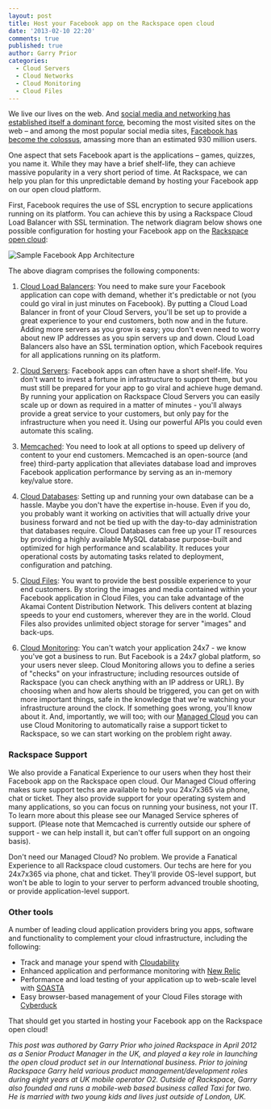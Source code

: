 ```yaml
---
layout: post
title: Host your Facebook app on the Rackspace open cloud
date: '2013-02-10 22:20'
comments: true
published: true
author: Garry Prior
categories:
  - Cloud Servers
  - Cloud Networks
  - Cloud Monitoring
  - Cloud Files
---
```


We live our lives on the web. And [social media and networking has established itself a dominant force](http://blog.nielsen.com/nielsenwire/social/2012/), becoming the most visited sites on the web – and among the most popular social media sites, [Facebook has become the colossus](http://www.internetworldstats.com/facebook.htm), amassing more than an estimated 930 million users.

One aspect that sets Facebook apart is the applications – games, quizzes, you name it. While they may have a brief shelf-life, they can achieve massive popularity in a very short period of time. At Rackspace, we can help you plan for this unpredictable demand by hosting your Facebook app on our open cloud platform.

<!-- more -->

First, Facebook requires the use of SSL encryption to secure applications running on its platform. You can achieve this by using a Rackspace Cloud Load Balancer with SSL termination.
The network diagram below shows one possible configuration for hosting your Facebook app on the [Rackspace open cloud](http://www.rackspace.com/cloud/):

![Sample Facebook App Architecture](http://ddf912383141a8d7bbe4-e053e711fc85de3290f121ef0f0e3a1f.r87.cf1.rackcdn.com/facebook-app.png)

The above diagram comprises the following components:

1. [Cloud Load Balancers](http://www.rackspace.com/cloud/load-balancing/): You need to make sure your Facebook application can cope with demand, whether it's predictable or not (you could go viral in just minutes on Facebook). By putting a Cloud Load Balancer in front of your Cloud Servers, you'll be set up to provide a great experience to your end customers, both now and in the future. Adding more servers as you grow is easy; you don't even need to worry about new IP addresses as you spin servers up and down.  Cloud Load Balancers also have an SSL termination option, which Facebook requires for all applications running on its platform.

2. [Cloud Servers](http://www.rackspace.com/cloud/servers/): Facebook apps can often have a short shelf-life. You don't want to invest a fortune in infrastructure to support them, but you must still be prepared for your app to go viral and achieve huge demand. By running your application on Rackspace Cloud Servers you can easily scale up or down as required in a matter of minutes - you'll always provide a great service to your customers, but only pay for the infrastructure when you need it. Using our powerful APIs you could even automate this scaling.

3. [Memcached](http://memcached.org/): You need to look at all options to speed up delivery of content to your end customers. Memcached is an open-source (and free) third-party application that alleviates database load and improves Facebook application performance by serving as an in-memory key/value store.

4. [Cloud Databases](http://www.rackspace.com/cloud/databases/): Setting up and running your own database can be a hassle. Maybe you don't have the expertise in-house. Even if you do, you probably want it working on activities that will actually drive your business forward and not be tied up with the day-to-day administration that databases require. Cloud Databases can free up your IT resources by providing a highly available MySQL database purpose-built and optimized for high performance and scalability. It reduces your operational costs by automating tasks related to deployment, configuration and patching.

5. [Cloud Files](http://www.rackspace.com/cloud/files/): You want to provide the best possible experience to your end customers. By storing the images and media contained within your Facebook application in Cloud Files, you can take advantage of the Akamai Content Distribution Network. This delivers content at blazing speeds to your end customers, wherever they are in the world. Cloud Files also provides unlimited object storage for server "images" and back-ups.

6. [Cloud Monitoring](http://www.rackspace.com/cloud/monitoring/): You can't watch your application 24x7 - we know you've got a business to run. But Facebook is a 24x7 global platform, so your users never sleep. Cloud Monitoring allows you to define a series of "checks" on your infrastructure; including resources outside of Rackspace (you can check anything with an IP address or URL). By choosing when and how alerts should be triggered, you can get on with more important things, safe in the knowledge that we're watching your infrastructure around the clock. If something goes wrong, you'll know about it. And, importantly, we will too; with our [Managed Cloud](http://www.rackspace.com/cloud/managed_cloud/) you can use Cloud Monitoring to automatically raise a support ticket to Rackspace, so we can start working on the problem right away.

### Rackspace Support

We also provide a Fanatical Experience to our users when they host their Facebook app on the Rackspace open cloud. Our Managed Cloud offering makes sure support techs are available to help you 24x7x365 via phone, chat or ticket. They also provide support for your operating system and many applications, so you can focus on running your business, not your IT. To learn more about this please see our Managed Service spheres of support. (Please note that Memcached is currently outside our sphere of support - we can help install it, but can't offer full support on an ongoing basis).

Don't need our Managed Cloud? No problem. We provide a Fanatical Experience to all Rackspace cloud customers. Our techs are here for you 24x7x365 via phone, chat and ticket. They'll provide OS-level support, but won't be able to login to your server to perform advanced trouble shooting, or provide application-level support.

### Other tools

A number of leading cloud application providers bring you apps, software and functionality to complement your cloud infrastructure, including the following:

   -   Track and manage your spend with [Cloudability](https://www.cloudability.com)
   -   Enhanced application and performance monitoring with [New Relic](https://newrelic.com)
   -   Performance and load testing of your application up to web-scale level with [SOASTA](https://www.soasta.com)
   -   Easy browser-based management of your Cloud Files storage with [Cyberduck](https://cyberduck.io)

That should get you started in hosting your Facebook app on the Rackspace open cloud!

_This post was authored by Garry Prior who joined Rackspace in April 2012 as a Senior Product Manager in the UK, and played a key role in launching the open cloud product set in our International business.  Prior to joining Rackspace Garry held various product management/development roles during eight years at UK mobile operator O2.  Outside of Rackspace, Garry also founded and runs a mobile-web based business called Taxi for two.  He is married with two young kids and lives just outside of London, UK._

